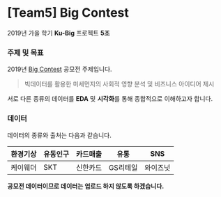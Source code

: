 # [Team5] Big Contest

2019년 가을 학기 **Ku-Big** 프로젝트 **5조**      




### 주제 및 목표  

2019년 [Big Contest](https://www.bigcontest.or.kr/) 공모전 주제입니다.
> 빅데이터를 활용한 미세먼지의 사회적 영향 분석 및 비즈니스 아이디어 제시  

서로 다른 종류의 데이터를 **EDA** 및 **시각화**를 통해 종합적으로 이해하고자 합니다.      




### 데이터  

데이터의 종류와 출처는 다음과 같습니다.  

환경기상 | 유동인구 | 카드매출 | 유통 | SNS
---- | ---- | ---- | ---- | ----
케이웨더 | SKT | 신한카드 | GS리테일 | 와이즈넛


**공모전 데이터이므로 데이터는 업로드 하지 않도록 하겠습니다.**
